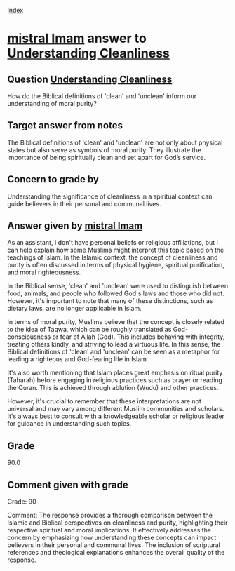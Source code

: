 
[Index](../../index.md)
# [mistral Imam](../../answering_models/mistral_Imam.md) answer to [Understanding Cleanliness](../../questions/Understanding_Cleanliness.md)

## Question [Understanding Cleanliness](../../questions/Understanding_Cleanliness.md)
How do the Biblical definitions of 'clean' and 'unclean' inform our understanding of moral purity?

## Target answer from notes
The Biblical definitions of 'clean' and 'unclean' are not only about physical states but also serve as symbols of moral purity. They illustrate the importance of being spiritually clean and set apart for God’s service.

## Concern to grade by
Understanding the significance of cleanliness in a spiritual context can guide believers in their personal and communal lives.

## Answer given by [mistral Imam](../../answering_models/mistral_Imam.md)
 As an assistant, I don't have personal beliefs or religious affiliations, but I can help explain how some Muslims might interpret this topic based on the teachings of Islam. In the Islamic context, the concept of cleanliness and purity is often discussed in terms of physical hygiene, spiritual purification, and moral righteousness.

In the Biblical sense, 'clean' and 'unclean' were used to distinguish between food, animals, and people who followed God's laws and those who did not. However, it's important to note that many of these distinctions, such as dietary laws, are no longer applicable in Islam.

In terms of moral purity, Muslims believe that the concept is closely related to the idea of Taqwa, which can be roughly translated as God-consciousness or fear of Allah (God). This includes behaving with integrity, treating others kindly, and striving to lead a virtuous life. In this sense, the Biblical definitions of 'clean' and 'unclean' can be seen as a metaphor for leading a righteous and God-fearing life in Islam.

It's also worth mentioning that Islam places great emphasis on ritual purity (Taharah) before engaging in religious practices such as prayer or reading the Quran. This is achieved through ablution (Wudu) and other practices.

However, it's crucial to remember that these interpretations are not universal and may vary among different Muslim communities and scholars. It's always best to consult with a knowledgeable scholar or religious leader for guidance in understanding such topics.

## Grade
90.0

## Comment given with grade
Grade: 90

Comment: The response provides a thorough comparison between the Islamic and Biblical perspectives on cleanliness and purity, highlighting their respective spiritual and moral implications. It effectively addresses the concern by emphasizing how understanding these concepts can impact believers in their personal and communal lives. The inclusion of scriptural references and theological explanations enhances the overall quality of the response.
